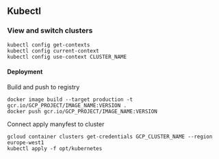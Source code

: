 ## Kubectl

### View and switch clusters
    kubectl config get-contexts
    kubectl config current-context
    kubectl config use-context CLUSTER_NAME


#### Deployment

Build and push to registry

	docker image build --target production -t gcr.io/GCP_PROJECT/IMAGE_NAME:VERSION .
	docker push gcr.io/GCP_PROJECT/IMAGE_NAME:VERSION

Connect apply manyfest to cluster

    gcloud container clusters get-credentials GCP_CLUSTER_NAME --region europe-west1
    kubectl apply -f opt/kubernetes